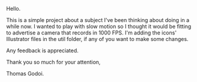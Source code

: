 Hello.

This is a simple project about a subject I've been thinking about doing in a while now. I wanted to play with slow motion so I thought it would be fitting to advertise a camera that records in 1000 FPS. I'm adding the icons' Illustrator files in the util folder, if any of you want to make some changes.


Any feedback is appreciated. 


Thank you so much for your attention,

Thomas Godoi.
